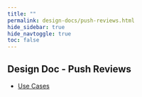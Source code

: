 ```yaml
---
title: ""
permalink: design-docs/push-reviews.html
hide_sidebar: true
hide_navtoggle: true
toc: false
---
```


## Design Doc - Push Reviews

* [Use Cases](/design-docs/push-reviews-use-cases.html)
